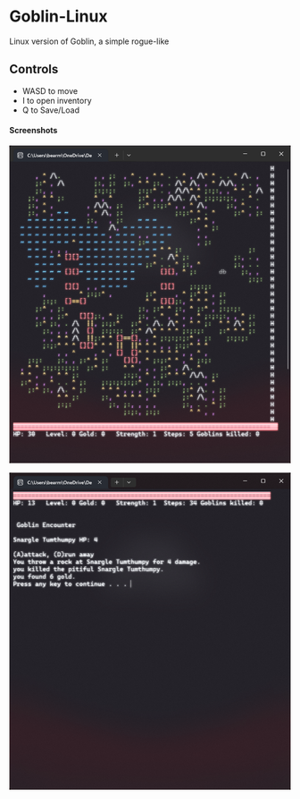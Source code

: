 # Goblin-Linux
Linux version of Goblin, a simple rogue-like

## Controls
- WASD to move
- I to open inventory
- Q to Save/Load

#### Screenshots

![image1](https://github.com/bearmade/Goblin-Linux/blob/main/img/goblinImage1.png)

![image1](https://github.com/bearmade/Goblin-Linux/blob/main/img/goblinImage2.png)
